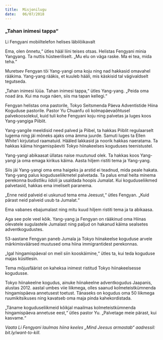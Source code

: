 ```yaml
---
title:  Misjonilugu
date:   06/07/2018
---
```


### „Tahan inimesi tappa“

Li Fengyani mobiiltelefon helises läbilõikavalt

Ema, olen õnnetu,“ ütles hääl liini teises otsas. Helistas Fengyani minia Yangyang.
Ta nuttis hüsteeriliselt. „Mu elu on väga raske. Ma ei tea, mida teha.“

Muretsev Fengyan tõi Yang-yangi oma koju ning nad hakkasid omavahel rääkima.
Yang-yang rääkis, et kuuleb hääli, mis käskisid tal vägivaldselt tegutseda.

„Tahan inimesi lüüa. Tahan inimesi tappa,“ ütles Yang-yang. „Peida oma noad
ära. Kui ma nuga näen, siis ma tapan kellegi.“

Fengyan helistas oma pastorile, Tokyo Seitsmenda Päeva Adventistide Hiina
Koguduse pastorile. Pastor Yu Chuanfu oli kolmapäevaõhtusel palvekoosolekul,
kuid tuli kohe Fengyani koju ning palvetas ja luges koos Yang-yangiga Piiblit.

Yang-yangile meeldisid need palved ja Piibel, ta hakkas Piiblit regulaarselt
lugema ning jäi mõneks ajaks oma ämma juurde. Samuti luges ta Ellen White’i
kirjutatud raamatuid. Hääled lakkasid ja noorik hakkas naeratama. Ta hakkas käima
hingamispäeviti Tokyo hiinakeelses koguduses teenistustel.

Yang-yangi abikaasat üllatas naise muutunud olek. Ta hakkas koos Yang-yangi
ja oma emaga kirikus käima. Aasta hiljem ristiti tema ja Yang-yang.

Siis jäi Yang-yangi oma ema haigeks ja arstid ei teadnud, mida peale hakata.
Yang-yang palus koguduseliikmetel palvetada. Ta palus emal heita minema perekonna
budistliku iidoli ja usaldada hoopis Jumalat. Kui koguduseliikmed palvetasid,
hakkas ema imeliselt paranema.

„Enne neid palveid ei uskunud tema ema Jeesust,“ ütles Fengyan. „Kuid pärast
neid palveid usub ta Jumalat.“

Ema vabanes ebajumalast ning mitu kuud hiljem ristiti tema ja ta abikaasa.

Aga see pole veel kõik. Yang-yang ja Fengyan on rääkinud oma Hiinas olevatele
sugulastele Jumalast ning paljud on hakanud käima sealsetes adventkogudustes.

53-aastane Fengyan paneb Jumala ja Tokyo hiinakeelse koguduse arvele märkimisväärsed
muutused oma hiina immigrantidest perekonnas.

„Igal hingamispäeval on meil siin kooskäimine,“ ütles ta, kui teda koguduse
majas küsitlesin.

Tema mõjusfäärist on kaheksa inimest ristitud Tokyo hiinakeelsesse kogudusse.

Tokyo hiinakeelne kogudus, ainuke hiinakeelne adventkogudus Jaapanis, alustas
2012. aastal umbes viie liikmega, olles saanud kolmeteistkümnenda hingamispäeva
annetusest toetust. Tänaseks on kogudus oma 50 liikmega
ruumikitsikuses ning kavatseb oma maja pinda kahekordistada.

„Täname koguduseliikmeid kõikjal maailmas kolmeteistkümnenda
hingamispäeva annetuse eest,“ ütles pastor Yu. „Palvetage
meie pärast, kui kasvame.“

_Vaata Li Fengyani laulmas hiina keeles „Mind Jeesus armastab“
aadressil: bit.ly/want-to-kill._
